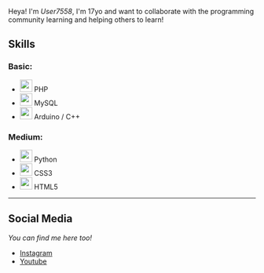 Heya! I'm _User7558_, I'm 17yo and want to collaborate with the programming community learning and helping others to learn!      


## Skills

### Basic:

* <img src="https://cdn.jsdelivr.net/gh/devicons/devicon/icons/php/php-plain.svg" width="25"/> PHP
* <img src="https://cdn.jsdelivr.net/gh/devicons/devicon/icons/mysql/mysql-original.svg" width="25"/> MySQL
* <img src="https://cdn.jsdelivr.net/gh/devicons/devicon/icons/arduino/arduino-original-wordmark.svg" width="25"/> Arduino / C++
          

### Medium:

* <img src="https://cdn.jsdelivr.net/gh/devicons/devicon/icons/python/python-original.svg" width="25"/> Python 
* <img src="https://cdn.jsdelivr.net/gh/devicons/devicon/icons/css3/css3-original.svg" width="25"/> CSS3
* <img src="https://cdn.jsdelivr.net/gh/devicons/devicon/icons/html5/html5-original.svg" width="25"/> HTML5 



---

## Social Media
*You can find me here too!*

* [Instagram](https://www.instagram.com/jack.abobora/)
* [Youtube](https://www.youtube.com/channel/UCo8Pa-Rl6zGRckHjnnRKRCA)

